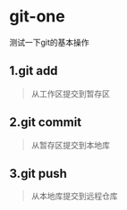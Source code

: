 # git-one
测试一下git的基本操作

## 1.git add
> 从工作区提交到暂存区
> 
## 2.git commit
> 从暂存区提交到本地库
> 
## 3.git push
> 从本地库提交到远程仓库
